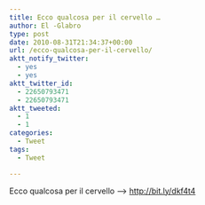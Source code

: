 ```yaml
---
title: Ecco qualcosa per il cervello …
author: El -Glabro
type: post
date: 2010-08-31T21:34:37+00:00
url: /ecco-qualcosa-per-il-cervello/
aktt_notify_twitter:
  - yes
  - yes
aktt_twitter_id:
  - 22650793471
  - 22650793471
aktt_tweeted:
  - 1
  - 1
categories:
  - Tweet
tags:
  - Tweet

---
```

Ecco qualcosa per il cervello &#8212;> <a href="http://bit.ly/dkf4t4" rel="nofollow">http://bit.ly/dkf4t4</a>
